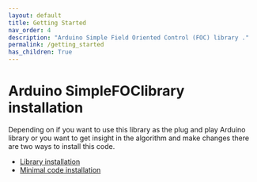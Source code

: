 ```yaml
---
layout: default
title: Getting Started
nav_order: 4
description: "Arduino Simple Field Oriented Control (FOC) library ."
permalink: /getting_started
has_children: True
---
```



# Arduino <span class="simple">Simple<span class="foc">FOC</span>library</span> installation
Depending on if you want to use this library as the plug and play Arduino library or you want to get insight in the algorithm and make changes there are two ways to install this code.

- [Library installation](library_download)
- [Minimal code installation](minimal_download)
